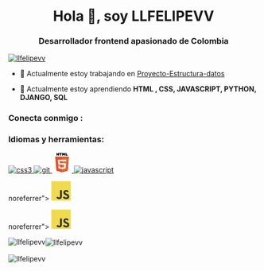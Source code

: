 <h1 align="center">Hola 👋, soy LLFELIPEVV</h1>
<h3 align="center">Desarrollador frontend apasionado de Colombia</h3>

<p align="left"> <a href=" https://github.com/ryo-ma/github-profile-trofeo"><img src="https://github-perfil-trofeo.vercel.app/?username=llfelipevv" alt="llfelipevv" /> </a> </p>

- 🔭 Actualmente estoy trabajando en [Proyecto-Estructura-datos](https://github.com/LLFELIPEVV/Proyecto-Estructura-datos)

- 🌱 Actualmente estoy aprendiendo **HTML , CSS, JAVASCRIPT, PYTHON, DJANGO, SQL**

<h3 align="left">Conecta conmigo :</h3>
<p alinear="izquierda">
</p>

<h3 align="izquierda">Idiomas y herramientas:</h3>
<p align="left"> <a href="https://www.w3schools.com/css/" target="_blank" rel="noreferrer"> <img src="https://raw.githubusercontent. com/devicons/devicon/master/icons/css3/css3-original-wordmark.svg" alt="css3" width="40" height="40"/> </a> <a href="https:// git-scm.com/" target="_blank" rel="noreferrer"> <img src="https://www.vectorlogo.zone/logos/git-scm/git-scm-icon.svg" alt=" git" width="40" height="40"/> </a> <a href="https://www.w3.org/html/" target="_blank" rel="noreferrer"> <img src ="https://raw.githubusercontent.com/devicons/devicon/master/icons/html5/html5-original-wordmark.svg" alt="html5" width="40" height="40"/> </a> <a href="https:// developer.mozilla.org/en-US/docs/Web/JavaScript" target="_blank" rel="noreferrer"> <img src="https://raw.githubusercontent.com/devicons/devicon/master/icons/ javascript/javascript-original.svg" alt="javascript" ancho="40" altura="40"/> </a> </p>noreferrer"> <img src="https://raw.githubusercontent.com/devicons/devicon/master/icons/javascript/javascript-original.svg" alt="javascript" width="40" height="40"/ > </a> </p>noreferrer"> <img src="https://raw.githubusercontent.com/devicons/devicon/master/icons/javascript/javascript-original.svg" alt="javascript" width="40" height="40"/ > </a> </p>

<p><img align="left" src="https://github-readme-stats.vercel.app/api/top-langs?username=llfelipevv&show_icons=true&locale=en&layout=compact" alt="llfelipevv" /> </p>

<p> <img align="center" src="https://github-readme-stats.vercel.app/api?username=llfelipevv&show_icons=true&locale=en" alt="llfelipevv" /> </p>

<p><img align="center" src="https://github-readme-streak-stats.herokuapp.com/?user=llfelipevv&" alt="llfelipevv" /></p>
